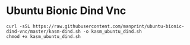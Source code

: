 # Ubuntu Bionic Dind Vnc

```
curl -sSL https://raw.githubusercontent.com/manprint/ubuntu-bionic-dind-vnc/master/kasm-dind.sh -o kasm_ubuntu_dind.sh
chmod +x kasm_ubuntu_dind.sh
```